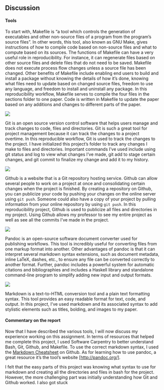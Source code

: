 ## Discussion

#### Tools

To start with, Makefile is “a tool which controls the generation of executables and other non-source files of a program from the program’s source files”. In other words, this tool, also known as GNU Make, gives instructions of how to compile code based on non-source files and what to compute based on its sources. The functions of Makefile can have a very useful role in reproducibility. For instance, it can regenerate files based on other source files and delete files that do not need to be saved. Makefile does not execute process flow changes unless a source file has been changed. Other benefits of Makefile include enabling end users to build and install a package without knowing the details of how it’s done, knowing what files need to update based on changed source files, freedom to use any language, and freedom to install and uninstall any package. In this reproducibility workflow, Makefile serves to compile the four files in the sections folder to one paper. Code is written in Makefile to update the paper based on any additions and changes to different parts of the paper. 


![](../images/git-logo.png)

Git is an open source version control software that helps users manage and track changes to code, files and directories. Git is such a great tool for project management because it can track the changes to a project overtime. In this reproducible workflow, Git is used to track the changes to the project. I have initialized this project’s folder to track any changes I make to files and directories. Important commands I’ve used include using git status and log to view what changes I’ve made, git add to stage certain changes, and git commit to finalize my change and add it to my history.  


![](../images/github-logo.png)

Github is a website that is a Git repository hosting service. Github can allow several people to work on a project at once and consolidating certain changes when the project is finished. By creating a repository on Github, you can publicize your code by pushing your changes on the online server using `git push`. Someone could also have a copy of your project by pulling information from your online repository by using `git push`. In this reproducibility project, Github is used to publicize all files and directories in my project. Using Github allows my professor to see my entire project as well as see all the commits I’ve made in the project. 


![](../images/pandoc-logo.png)

Pandoc is an open-source software document converter used for publishing workflows. This tool is incredibly useful for converting files from one markup format into another. Other advantages of pandoc is that it can interpret several markdown syntax extensions, such as document metadata, inline LaTeX, dashes, etc., to ensure any file can be converted correctly to another format. Further, pandoc includes a powerful system for automatic citations and bibliographies and includes a Haskell library and standalone command-line program to simplify adding new input and output formats.


![](../images/markdown-logo.png)

Markdown is a text-to-HTML conversion tool and a plain text formatting syntax. This tool provides an easy readable format for text, code, and output. In this project, I’ve used markdown and its associated syntax to add stylistic elements such as titles, bolding, and images to my paper. 

#### Commentary on the report

Now that I have described the various tools, I will now discuss my experience working on this assignment. In terms of resources that helped me complete this project, I used Software Carpentry to better understand Bash, Git, Github, and Makefile. To use the correct markdown syntax, I used the [Markdown Cheatsheet]( https://github.com/adam-p/markdown-here/wiki/Markdown-Cheatsheet#videos) on Github. As for learning how to use pandoc, a great resource it’s the tool’s website [http://pandoc.org/].

I felt that the easy parts of this project was knowing what syntax to use for markdown and creating all the directories and files in bash for the project. However, the more challenging part was initially understanding how Git and Github worked. I also got stuck 


